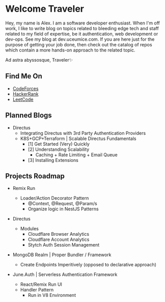 # Welcome Traveler

Hey, my name is Alex. I am a software developer enthusiast. When I'm off work, I like to write blog on topics related to bleeding edge tech and staff related to my field of expertise, be it authentication, web development or dev-ops. See my blog at dev.uceumice.com. If you are here just for the purpose of getting your job done, then check out the catalog of repos which contain a more hands-on approach to the related topic.

Ad astra abyssosque, Traveler✨

## Find Me On

- [CodeForces](https://codeforces.com/profile/lepricon)
- [HackerRank](https://www.hackerrank.com/uceumice)
- [LeetCode](https://leetcode.com/uceumice)

## Planned Blogs

- Directus
  - Integrating Directus with 3rd Party Authentication Providers
  - K8S+GCP+Terraform | Scalable Directus Fundamentals
    - [1] Get Started (Very) Quickly
    - [2] Understanding Scalability
      - Caching + Rate Limiting + Email Queue
    - [3] Installing Extensions

## Projects Roadmap

- Remix Run

  - Loader/Action Decorator Pattern
    - @Context, @Request, @Param/s
    - Organize logic in NestJS Patterns

- Directus

  - Modules
    - Cloudflare Browser Analytics
    - Cloudflare Account Analytics
    - Stytch Auth Session Management

- MongoDB Realm | Proper Bundler / Framework

  - Create Endpoints Imperitively (opposed to declarative approach)

- June.Auth | Serverless Authentication Framework
  - React/Remix Run UI
  - Handler Pattern
    - Run in V8 Environment
